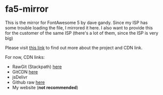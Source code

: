 # fa5-mirror
This is the mirror for FontAwesome 5 by dave gandy.
Since my ISP has some trouble loading the file, I mirrored it here. I also want to provide this for the customer of the same ISP (there's a lot of them, since the ISP is very big)

Please visit [this link](https://fa5-mirror.ramaadi.gq) to find out more about the project and CDN link.

For now, CDN links:
* RawGit (Stackpath) [here](https://cdn.rawgit.com/Ramacraft123/fa5-mirror/30253a47/fa5-all.js)
* GitCDN [here](https://gitcdn.xyz/repo/Ramacraft123/fa5-mirror/master/fa5-all.js)
* jsDelivr
* Github raw [here](https://raw.githubusercontent.com/Ramacraft123/fa5-mirror/master/fa5-all.js)
* My website (**not recommended**) 

